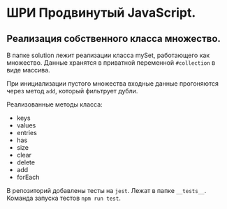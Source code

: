 # ШРИ Продвинутый JavaScript.

## Реализация собственного класса множество.

В папке solution лежит реализации класса mySet, работающего как множество.
Данные хранятся в приватной переменной `#collection` в виде массива.

При инициализации пустого множества входные данные прогоняются через метод `add`, который фильтрует дубли.

Реализованные методы класса:

- keys
- values
- entries
- has
- size
- clear
- delete
- add
- forEach

В репозиторий добавлены тесты на `jest`. Лежат в папке `__tests__`.
Команда запуска тестов `npm run test`.

